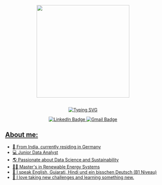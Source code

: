 <div id="badges" align="center">
    <img src="https://favtutor.com/resources/images/uploads/mceu_2667311911615193852000.png" width="300">
    <p>
    <br>
    <a href="https://git.io/typing-svg"><img src="https://readme-typing-svg.demolab.com?font=Kalam&size=38&pause=1000&color=F9A826&center=true&width=1000&height=60&lines=Hi!+I'm+Jaineel+and+I'm+a+Data+Analyst." alt="Typing SVG" />
    <!--Typing SVG from: https://github.com/DenverCoder1/readme-typing-svg-->
    </p>
    <a href="https://www.linkedin.com/in/jaineel-desai/">
      <img src="https://img.shields.io/badge/LinkedIn-blue?style=for-the-badge&logo=linkedin&logoColor=white" alt="LinkedIn Badge" />
    </a>
    <a href="mailto:jaineelkdesai@gmail.com">
      <img src="https://img.shields.io/badge/Gmail-D14836?style=for-the-badge&logo=gmail&logoColor=white" alt="Gmail Badge" />
    </a> 
    <a href="#" />
</div>

## About me:

- 📍  From India, currently residing in Germany
- 💻 Junior Data Analyst
- 🌎 Passionate about Data Science and Sustainability
- :man_student: Master's in Renewable Energy Systems
- 💬 I speak English, Gujarati, Hindi und ein bisschen Deutsch (B1 Niveau)
- 🌱 I love taking new challenges and learning something new.
<br>


